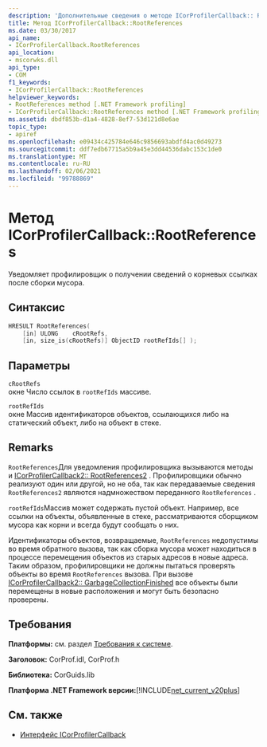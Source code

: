 ```yaml
---
description: 'Дополнительные сведения о методе ICorProfilerCallback:: RootReferences'
title: Метод ICorProfilerCallback::RootReferences
ms.date: 03/30/2017
api_name:
- ICorProfilerCallback.RootReferences
api_location:
- mscorwks.dll
api_type:
- COM
f1_keywords:
- ICorProfilerCallback::RootReferences
helpviewer_keywords:
- RootReferences method [.NET Framework profiling]
- ICorProfilerCallback::RootReferences method [.NET Framework profiling]
ms.assetid: dbdf853b-d1a4-4828-8ef7-53d121d8e6ae
topic_type:
- apiref
ms.openlocfilehash: e09434c425784e646c9856693abdfd4ac0d49273
ms.sourcegitcommit: ddf7edb67715a5b9a45e3dd44536dabc153c1de0
ms.translationtype: MT
ms.contentlocale: ru-RU
ms.lasthandoff: 02/06/2021
ms.locfileid: "99788869"
---
```

# <a name="icorprofilercallbackrootreferences-method"></a>Метод ICorProfilerCallback::RootReferences

Уведомляет профилировщик о получении сведений о корневых ссылках после сборки мусора.  
  
## <a name="syntax"></a>Синтаксис  
  
```cpp  
HRESULT RootReferences(  
    [in] ULONG    cRootRefs,  
    [in, size_is(cRootRefs)] ObjectID rootRefIds[] );  
```  
  
## <a name="parameters"></a>Параметры  

 `cRootRefs`  
 окне Число ссылок в `rootRefIds` массиве.  
  
 `rootRefIds`  
 окне Массив идентификаторов объектов, ссылающихся либо на статический объект, либо на объект в стеке.  
  
## <a name="remarks"></a>Remarks  

 `RootReferences`Для уведомления профилировщика вызываются методы и [ICorProfilerCallback2:: RootReferences2](icorprofilercallback2-rootreferences2-method.md) . Профилировщики обычно реализуют один или другой, но не оба, так как передаваемые сведения `RootReferences2` являются надмножеством переданного `RootReferences` .  
  
 `rootRefIds`Массив может содержать пустой объект. Например, все ссылки на объекты, объявленные в стеке, рассматриваются сборщиком мусора как корни и всегда будут сообщать о них.  
  
 Идентификаторы объектов, возвращаемые, `RootReferences` недопустимы во время обратного вызова, так как сборка мусора может находиться в процессе перемещения объектов из старых адресов в новые адреса. Таким образом, профилировщики не должны пытаться проверять объекты во время `RootReferences` вызова. При вызове [ICorProfilerCallback2:: GarbageCollectionFinished](icorprofilercallback2-garbagecollectionfinished-method.md) все объекты были перемещены в новые расположения и могут быть безопасно проверены.  
  
## <a name="requirements"></a>Требования  

 **Платформы:** см. раздел [Требования к системе](../../get-started/system-requirements.md).  
  
 **Заголовок:** CorProf.idl, CorProf.h  
  
 **Библиотека:** CorGuids.lib  
  
 **Платформа .NET Framework версии:**[!INCLUDE[net_current_v20plus](../../../../includes/net-current-v20plus-md.md)]  
  
## <a name="see-also"></a>См. также

- [Интерфейс ICorProfilerCallback](icorprofilercallback-interface.md)
